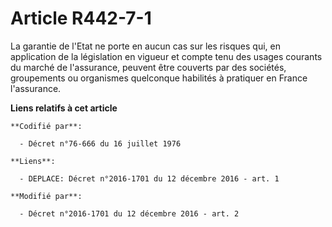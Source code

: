 # Article R442-7-1

La garantie de l'Etat ne porte en aucun cas sur les risques qui, en application de la législation en vigueur et compte tenu
des usages courants du marché de l'assurance, peuvent être couverts par des sociétés, groupements ou organismes quelconque
habilités à pratiquer en France l'assurance.

**Liens relatifs à cet article**

	**Codifié par**:

	  - Décret n°76-666 du 16 juillet 1976

	**Liens**:

	  - DEPLACE: Décret n°2016-1701 du 12 décembre 2016 - art. 1

	**Modifié par**:

	  - Décret n°2016-1701 du 12 décembre 2016 - art. 2
